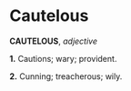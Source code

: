 # Cautelous

**CAUTELOUS**, _adjective_

**1.** Cautions; wary; provident.

**2.** Cunning; treacherous; wily.